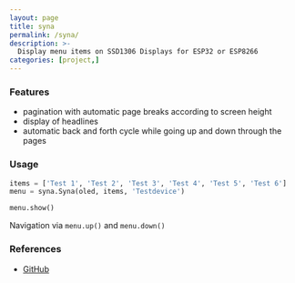 ```yaml
---
layout: page
title: syna
permalink: /syna/
description: >-
  Display menu items on SSD1306 Displays for ESP32 or ESP8266
categories: [project,]
---
```


### Features
* pagination with automatic page breaks according to screen height
* display of headlines
* automatic back and forth cycle while going up and down through the pages

### Usage
```python
items = ['Test 1', 'Test 2', 'Test 3', 'Test 4', 'Test 5', 'Test 6']
menu = syna.Syna(oled, items, 'Testdevice')

menu.show()
```

Navigation via `menu.up()` and `menu.down()`
### References
* [GitHub](https://github.com/Lipurd/syna)

